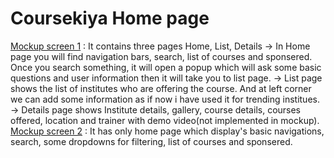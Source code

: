 # Coursekiya Home page

    
  <a href="https://coursekiya.github.io/alpha1/index.html" target="_blank">Mockup screen 1</a> : It contains three pages Home, List, Details 
    -> In Home page you will find navigation bars, search, list of courses and sponsered. Once you search something, it will open a popup which will ask some basic questions and user information then it will take you to list page.
    -> List page shows the list of institutes who are offering the course. And at left corner we can add some information as if now i have used it for trending institues.
    -> Details page shows Institute details, gallery, course details, courses offered, location and trainer with demo video(not implemented in mockup).
  <br>
  <a href="https://coursekiya.github.io/alpha/index.html"  target="_blank">Mockup screen 2</a> : It has only home page which display's basic navigations, search, some dropdowns for filtering, list of courses and sponsered.
